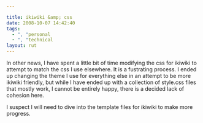 ```yaml
---

title: ikiwiki &amp; css
date: 2008-10-07 14:42:40
tags:
  - ", "personal
  - ", "technical
layout: rut
---
```


In other news, I have spent a little bit of time modifying the css for ikiwiki to attempt to match the css I use elsewhere.  It is a fustrating process.  I ended up changing the theme I use for everything else in an attempt to be more ikiwiki friendly, but while I have ended up with a collection of style.css files that mostly work, I cannot be entirely happy, there is a decided lack of cohesion here.

I suspect I will need to dive into the template files for ikiwiki to make more progress. 


